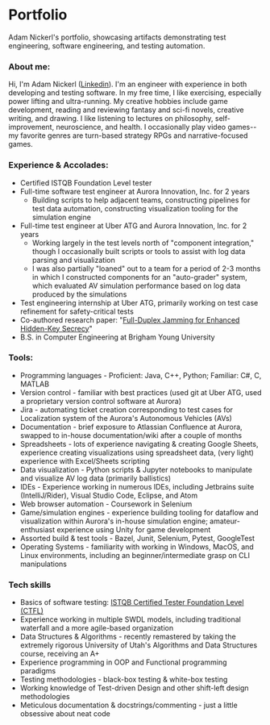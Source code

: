 # Portfolio
Adam Nickerl's portfolio, showcasing artifacts demonstrating test engineering, software engineering, and testing automation.

### About me:
Hi, I'm Adam Nickerl ([Linkedin](https://www.linkedin.com/in/adam-nickerl-480b15168/)). I'm an engineer with experience in both developing and testing software. In my free time, I like exercising, especially power lifting and ultra-running. My creative hobbies include game development, reading and reviewing fantasy and sci-fi novels, creative writing, and drawing. I like listening to lectures on philosophy, self-improvement, neuroscience, and health. I occasionally play video games--my favorite genres are turn-based strategy RPGs and narrative-focused games.

### Experience & Accolades:

* Certified ISTQB Foundation Level tester
* Full-time software test engineer at Aurora Innovation, Inc. for 2 years
  * Building scripts to help adjacent teams, constructing pipelines for test data automation, constructing visualization tooling for the simulation engine
* Full-time test engineer at Uber ATG and Aurora Innovation, Inc. for 2 years
  * Working largely in the test levels north of "component integration," though I occasionally built scripts or tools to assist with log data parsing and visualization
  * I was also partially "loaned" out to a team for a period of 2-3 months in which I constructed components for an "auto-grader" system, which evaluated AV simulation performance based on log data produced by the simulations
* Test engineering internship at Uber ATG, primarily working on test case refinement for safety-critical tests
* Co-authored research paper: "[Full-Duplex Jamming for Enhanced Hidden-Key Secrecy](https://ieeexplore.ieee.org/abstract/document/8761586)"
* B.S. in Computer Engineering at Brigham Young University

### Tools:
* Programming languages - Proficient: Java, C++, Python; Familiar: C#, C, MATLAB
* Version control - familiar with best practices (used git at Uber ATG, used a proprietary version control software at Aurora)
* Jira - automating ticket creation corresponding to test cases for Localization system of the Aurora's Autonomous Vehicles (AVs)
* Documentation - brief exposure to Atlassian Confluence at Aurora, swapped to in-house documentation/wiki after a couple of months
* Spreadsheets - lots of experience navigating & creating Google Sheets, experience creating visualizations using spreadsheet data, (very light) experience with Excel/Sheets scripting
* Data visualization - Python scripts & Jupyter notebooks to manipulate and visualize AV log data (primarily ballistics)
* IDEs - Experience working in numerous IDEs, including Jetbrains suite (IntelliJ/Rider), Visual Studio Code, Eclipse, and Atom
* Web browser automation - Coursework in Selenium
* Game/simulation engines - experience building tooling for dataflow and visualization within Aurora's in-house simulation engine; amateur-enthusiast experience using Unity for game development
* Assorted build & test tools - Bazel, Junit, Selenium, Pytest, GoogleTest
* Operating Systems - familiarity with working in Windows, MacOS, and Linux environments, including an beginner/intermediate grasp on CLI manipulations

### Tech skills
* Basics of software testing: [ISTQB Certified Tester Foundation Level (CTFL)](https://www.istqb.org/certifications/certified-tester-foundation-level)
* Experience working in multiple SWDL models, including traditional waterfall and a more agile-based organization
* Data Structures & Algorithms - recently remastered by taking the extremely rigorous University of Utah's Algorithms and Data Structures course, receiving an A+
* Experience programming in OOP and Functional programming paradigms
* Testing methodologies - black-box testing & white-box testing
* Working knowledge of Test-driven Design and other shift-left design methodologies
* Meticulous documentation & docstrings/commenting - just a little obsessive about neat code

